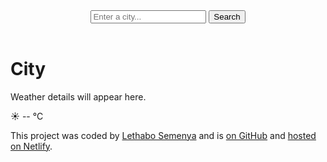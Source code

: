 <html lang="en">
  <head>
    <meta charset="UTF-8" />
    <meta name="viewport" content="width=device-width, initial-scale=1.0" />
    <link
      href="https://fonts.googleapis.com/css2?family=Roboto:wght@400;700&display=swap"
      rel="stylesheet"
    />
    <link rel="stylesheet" href="style.css" />
    <title>My Weather Application</title>
  </head>
  <body>
    <div class="weather-app">
      <header>
        <form id="search-form">
          <input
            type="search"
            placeholder="Enter a city..."
            required
            id="search-input"
          />
          <button type="submit">Search</button>
        </form>
      </header>
      <main>
        <div class="current-weather">
          <div>
            <h1 id="current-city">City</h1>
            <p id="current-details">Weather details will appear here.</p>
          </div>
          <div class="current-temperature">
            <span id="current-icon">☀️</span>
            <span id="current-temp">--</span>
            <span class="unit">°C</span>
          </div>
        </div>
      </main>
      <footer>
        <p>
          This project was coded by
          <a href="https://github.com/Leethabo27" target="_blank"
            >Lethabo Semenya</a
          >
          and is
          <a href="https://github.com/Leethabo27/my-weather-app" target="_blank"
            >on GitHub</a
          >
          and
          <a href="https://yourapp.netlify.app" target="_blank"
            >hosted on Netlify</a
          >.
        </p>
      </footer>
    </div>
    <script src="index.js"></script>
  </body>
</html>
